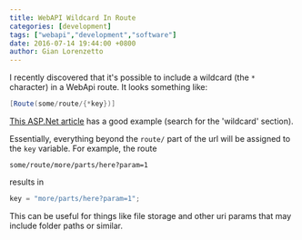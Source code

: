 ```yaml
---
title: WebAPI Wildcard In Route
categories: [development]
tags: ["webapi","development","software"]
date: 2016-07-14 19:44:00 +0800
author: Gian Lorenzetto
---
```


I recently discovered that it's possible to include a wildcard (the `*` character) in a WebApi route. It looks something like:

```csharp
[Route(some/route/{*key})]
```

[This ASP.Net article](http://www.asp.net/web-api/overview/web-api-routing-and-actions/create-a-rest-api-with-attribute-routing) has a good example (search for the 'wildcard' section).

Essentially, everything beyond the `route/` part of the url will be assigned to the `key` variable. For example, the route

`some/route/more/parts/here?param=1`

results in

```csharp
key = "more/parts/here?param=1";
```

This can be useful for things like file storage and other uri params that may include folder paths or similar.
